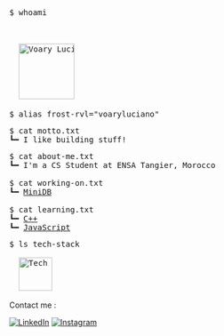 <pre>
$ whoami
<picture>
  <source srcset="./ascii-art-text-dark.png" media="(prefers-color-scheme: dark)"/>
  <source srcset="./ascii-art-text-light.pmg" media="(prefers-color-scheme: light), (prefers-color-scheme: no-preference)"/>
  <img alt="Voary Luciano" height="100"/>
</picture>
$ alias frost-rvl="voaryluciano" 
</pre>

<pre>
$ cat motto.txt
┗━ I like building stuff!
</pre>

<pre>
$ cat about-me.txt
┗━ I'm a CS Student at ENSA Tangier, Morocco

$ cat working-on.txt
┗━ <a href="https://github.com/frost-rvl/MiniDB">MiniDB</a> 
   
$ cat learning.txt
┗━ <a href="https://www.learncpp.com/">C++</a>
┗━ <a href="https://www.theodinproject.com/paths/full-stack-javascript">JavaScript</a>
</pre>

<pre>
$ ls tech-stack

  <img src="https://skillicons.dev/icons?i=c,cpp,js,html,css,react,tailwind,git,linux,figma,nvim" alt="Tech Stack" height="60"/>
</pre>

<p align="left">Contact me :</p>
<div align="left">
  
  [![LinkedIn](https://skillicons.dev/icons?i=linkedin)](https://www.linkedin.com/in/voary-luciano-randriaparany-4090892b2)
  [![Instagram](https://skillicons.dev/icons?i=instagram)](https://www.instagram.com/voary.luciano)
</div>




